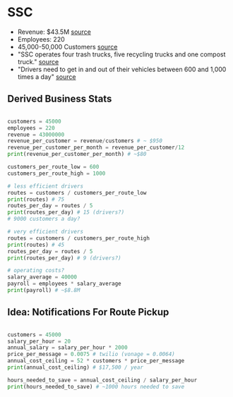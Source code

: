 # SSC
- Revenue: $43.5M [source](https://www.datanyze.com/companies/sanitary-service/33817681)
- Employees: 220
- 45,000-50,000 Customers [source](http://www.ssc-inc.com/uploads/SSC_25thAnniversary_CurbsideRecycling_Snapshot_Electronic_061814_1.pdf)
- "SSC operates four trash trucks, five recycling trucks and one compost truck." [source](http://whatcomwatch.org/index.php/article/whatcoms-recyclers-face-uncertainty/)
- "Drivers need to get in and out of their vehicles between 600 and 1,000 times a day" [source](https://www.bellinghamherald.com/news/local/article257791303.html#storylink=cpy)

## Derived Business Stats
```python

customers = 45000
employees = 220
revenue = 43000000
revenue_per_customer = revenue/customers # ~ $950
revenue_per_customer_per_month = revenue_per_customer/12
print(revenue_per_customer_per_month) # ~$80

customers_per_route_low = 600
customers_per_route_high = 1000

# less efficient drivers
routes = customers / customers_per_route_low
print(routes) # 75
routes_per_day = routes / 5
print(routes_per_day) # 15 (drivers?)
# 9000 customers a day?

# very efficient drivers
routes = customers / customers_per_route_high
print(routes) # 45
routes_per_day = routes / 5
print(routes_per_day) # 9 (drivers?)

# operating costs?
salary_average = 40000
payroll = employees * salary_average
print(payroll) # ~$8.8M

```

## Idea: Notifications For Route Pickup

```python

customers = 45000
salary_per_hour = 20
annual_salary = salary_per_hour * 2000
price_per_message = 0.0075 # twilio (vonage = 0.0064)
annual_cost_ceiling = 52 * customers * price_per_message
print(annual_cost_ceiling) # $17,500 / year

hours_needed_to_save = annual_cost_ceiling / salary_per_hour
print(hours_needed_to_save) # ~1000 hours needed to save

```
